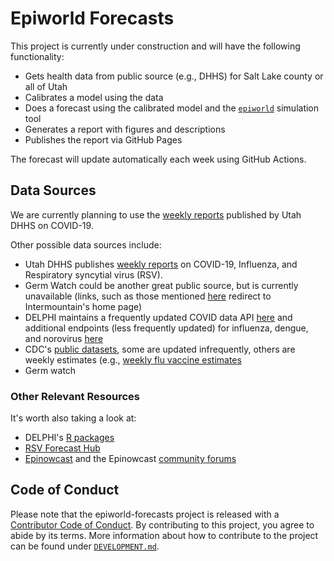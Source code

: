 # Epiworld Forecasts

This project is currently under construction and will have the following functionality:
- Gets health data from public source (e.g., DHHS) for Salt Lake county or all of Utah
- Calibrates a model using the data
- Does a forecast using the calibrated model and the [`epiworld`](https://github.com/UofUEpiBio/epiworld/) simulation tool
- Generates a report with figures and descriptions
- Publishes the report via GitHub Pages

The forecast will update automatically each week using GitHub Actions.

## Data Sources
We are currently planning to use the [weekly reports](https://coronavirus.utah.gov/case-counts/) published by Utah DHHS on COVID-19.

Other possible data sources include:
- Utah DHHS publishes [weekly reports](https://coronavirus.utah.gov/case-counts/) on COVID-19, Influenza, and Respiratory syncytial virus (RSV).
- Germ Watch could be another great public source, but is currently unavailable (links, such as those mentioned [here](https://epi.utah.gov/influenza-reports/) redirect to Intermountain's home page)
- DELPHI maintains a frequently updated COVID data API [here](https://cmu-delphi.github.io/delphi-epidata/api/covidcast.html) and additional endpoints (less frequently updated) for influenza, dengue, and norovirus [here](https://cmu-delphi.github.io/delphi-epidata/api/README.html)
- CDC's [public datasets](https://data.cdc.gov), some are updated infrequently, others are weekly estimates (e.g., [weekly flu vaccine estimates](https://data.cdc.gov/Vaccinations/Weekly-Cumulative-Estimated-Number-of-Influenza-Va/ysd3-txwj/about_data)
- Germ watch

### Other Relevant Resources
It's worth also taking a look at:
- DELPHI's [R packages](https://delphi.cmu.edu/code/)
- [RSV Forecast Hub](https://rsvforecasthub.org/#Overview)
- [Epinowcast](https://www.epinowcast.org) and the Epinowcast [community forums](https://community.epinowcast.org)

## Code of Conduct

Please note that the epiworld-forecasts project is released with a [Contributor Code of Conduct](https://contributor-covenant.org/version/2/1/CODE_OF_CONDUCT.html). By contributing to this project, you agree to abide by its terms. More information about how to contribute to the project can be found under [`DEVELOPMENT.md`](DEVELOPMENT.md).
